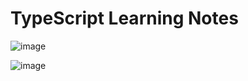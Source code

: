 # TypeScript Learning Notes

![image](https://github.com/user-attachments/assets/19d9ec53-e13d-45ea-b6e0-637dd7ec99b5)

![image](https://github.com/user-attachments/assets/b204506c-b091-42f9-8558-da78d5d631e2)

